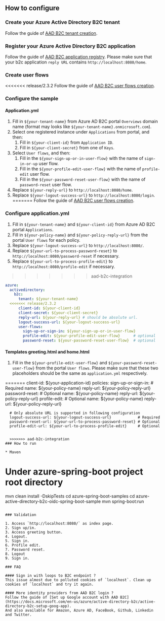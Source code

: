 ## How to configure

### Create your Azure Active Directory B2C tenant

Follow the guide of [AAD B2C tenant creation](https://docs.microsoft.com/en-us/azure/active-directory-b2c/tutorial-create-tenant).

### Register your Azure Active Directory B2C application

Follow the guide of [AAD B2C application registry](https://docs.microsoft.com/en-us/azure/active-directory-b2c/tutorial-register-applications).
Please make sure that your b2c application `reply URL` contains `http://localhost:8080/home`.

### Create user flows

  <<<<<<< release/2.3.2
Follow the guide of [AAD B2C user flows creation](https://docs.microsoft.com/en-us/azure/active-directory-b2c/tutorial-create-user-flows).

### Configure the sample

#### Application.yml

1. Fill in `${your-tenant-name}` from Azure AD B2C portal `Overviews` domain name (format may looks like
`${your-tenant-name}.onmicrosoft.com`).
2. Select one registered instance under `Applications` from portal, and then:
    1. Fill in `${your-client-id}` from `Application ID`.
    2. Fill in `${your-client-secret}` from one of `Keys`.
3. Select `User flows`, and then:
    1. Fill in the `${your-sign-up-or-in-user-flow}` with the name of `sign-in-or-up` user flow.
    2. Fill in the `${your-profile-edit-user-flow}` with the name of `profile-edit` user flow.
    3. Fill in the `${your-password-reset-user-flow}` with the name of `password-reset` user flow.
4. Replace `${your-reply-url}` to `http://localhost:8080/home`.
5. Replace `${your-logout-success-url}` to `http://localhost:8080/login`.
  =======
Follow the guide of [AAD B2C user flows creation](https://docs.microsoft.com/en-us/azure/active-directory-b2c/active-directory-b2c-tutorials-web-app).

### Configure application.yml

1. Fill in `${your-tenant-name}` and `${your-client-id}` from Azure AD B2C portal `Applications`.
2. Fill in `${your-policy-name}` and `${your-policy-reply-url}` from the portal `User flows` for each policy.
3. Replace `${your-logout-success-url}` to `http://localhost:8080/`.
4. Replace `${your-url-to-process-password-reset}` to `http://localhost:8080/password-reset` if necessary.
5. Replace `${your-url-to-process-profile-edit}` to `http://localhost:8080/profile-edit` if necessary.
  >>>>>>> aad-b2c-integration

```yaml
azure:
  activedirectory:
    b2c:
      tenant: ${your-tenant-name}
  <<<<<<< release/2.3.2
      client-id: ${your-client-id}
      client-secret: ${your-client-secret}
      reply-url: ${your-reply-url} # should be absolute url.
      logout-success-url: ${your-logout-success-url}
      user-flows:
        sign-up-or-sign-in: ${your-sign-up-or-in-user-flow}
        profile-edit: ${your-profile-edit-user-flow}      # optional
        password-reset: ${your-password-reset-user-flow}  # optional
```

#### Templates greeting.html and home.html
1. Fill in the `${your-profile-edit-user-flow}` and `${your-password-reset-user-flow}` from the portal `User flows`.
Please make sure that these two placeholders should be the same as `application.yml` respectively.

  =======
      client-id: ${your-application-id}
      policies:
        sign-up-or-sign-in: # Required
          name: ${your-policy-name}
          reply-url: ${your-policy-reply-url}
        password-reset:     # Optional
          name: ${your-policy-name}
          reply-url: ${your-policy-reply-url}
        profile-edit:       # Optional
          name: ${your-policy-name}
          reply-url: ${your-policy-reply-url}

      # Only absolute URL is supported in following configuration
      logout-success-url: ${your-logout-success-url}            # Required
      password-reset-url: ${your-url-to-process-password-reset} # Optional
      profile-edit-url: ${your-url-to-process-profile-edit}     # Optional
```

  >>>>>>> aad-b2c-integration
### How to run

* Maven 

```
# Under azure-spring-boot project root directory
mvn clean install -DskipTests
cd azure-spring-boot-samples
cd azure-active-directory-b2c-oidc-spring-boot-sample
mvn spring-boot:run
```

### Validation
	
1. Access `http://localhost:8080/` as index page.
2. Sign up/in.
3. Access greeting button.
4. Logout.
5. Sign in.
6. Profile edit.
7. Password reset.
8. Logout
9. Sign in.

### FAQ

#### Sign in with loops to B2C endpoint ?
This issue almost due to polluted cookies of `localhost`. Clean up cookies of `localhost` and try it again.

#### More identity providers from AAD B2C login ?
Follow the guide of [Set up Google account with AAD B2C](https://docs.microsoft.com/en-us/azure/active-directory-b2c/active-directory-b2c-setup-goog-app).
And also available for Amazon, Azure AD, FaceBook, Github, Linkedin and Twitter.
